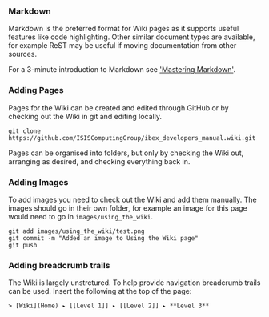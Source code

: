 ### Markdown
Markdown is the preferred format for Wiki pages as it supports useful features like code highlighting. Other similar document types are available, for example ReST may be useful if moving documentation from other sources.

For a 3-minute introduction to Markdown see ['Mastering Markdown'](https://guides.github.com/features/mastering-markdown/).

### Adding Pages

Pages for the Wiki can be created and edited through GitHub or by checking out the Wiki in git and editing locally.

```shell
git clone https://github.com/ISISComputingGroup/ibex_developers_manual.wiki.git
```

Pages can be organised into folders, but only by checking the Wiki out, arranging as desired, and checking everything back in.

### Adding Images

To add images you need to check out the Wiki and add them manually. The images should go in their own folder, for example an image for this page would need to go in `images/using_the_wiki`.

```shell
git add images/using_the_wiki/test.png
git commit -m "Added an image to Using the Wiki page"
git push
```

### Adding breadcrumb trails

The Wiki is largely unstrctured. To help provide navigation breadcrumb trails can be used. Insert the following at the top of the page:

```
> [Wiki](Home) ▸ [[Level 1]] ▸ [[Level 2]] ▸ **Level 3**
```
